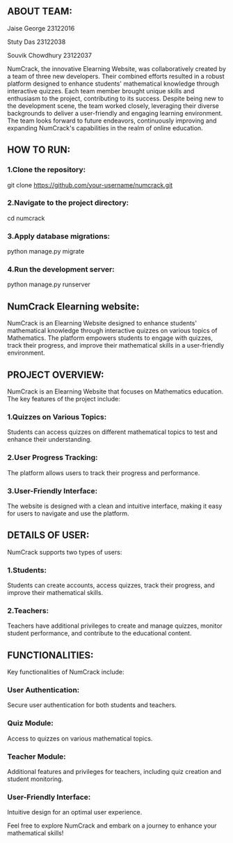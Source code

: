 ## ABOUT TEAM:
Jaise George 23122016

Stuty Das 23122038

Souvik Chowdhury 23122037

NumCrack, the innovative Elearning Website, was collaboratively created by a team of three new developers. Their combined efforts resulted in a robust platform designed to enhance students' mathematical knowledge through interactive quizzes. Each team member brought unique skills and enthusiasm to the project, contributing to its success. Despite being new to the development scene, the team worked closely, leveraging their diverse backgrounds to deliver a user-friendly and engaging learning environment. The team looks forward to future endeavors, continuously improving and expanding NumCrack's capabilities in the realm of online education.


## HOW TO RUN:

### 1.Clone the repository:
git clone https://github.com/your-username/numcrack.git

### 2.Navigate to the project directory:
cd numcrack

### 3.Apply database migrations:
python manage.py migrate

### 4.Run the development server:
python manage.py runserver

## NumCrack Elearning website:

NumCrack is an Elearning Website designed to enhance students' mathematical knowledge through interactive quizzes on various topics of Mathematics. The platform empowers students to engage with quizzes, track their progress, and improve their mathematical skills in a user-friendly environment.

## PROJECT OVERVIEW:

NumCrack is an Elearning Website that focuses on Mathematics education. The key features of the project include:

### 1.Quizzes on Various Topics:
Students can access quizzes on different mathematical topics to test and enhance their understanding.

### 2.User Progress Tracking:
The platform allows users to track their progress and performance.

### 3.User-Friendly Interface: 
The website is designed with a clean and intuitive interface, making it easy for users to navigate and use the platform.


## DETAILS OF USER:

NumCrack supports two types of users:

### 1.Students: 
Students can create accounts, access quizzes, track their progress, and improve their mathematical skills.

### 2.Teachers:
Teachers have additional privileges to create and manage quizzes, monitor student performance, and contribute to the educational content.


## FUNCTIONALITIES:

Key functionalities of NumCrack include:

### User Authentication:
Secure user authentication for both students and teachers.

### Quiz Module: 
Access to quizzes on various mathematical topics.

### Teacher Module: 
Additional features and privileges for teachers, including quiz creation and student monitoring.

### User-Friendly Interface:
Intuitive design for an optimal user experience.

Feel free to explore NumCrack and embark on a journey to enhance your mathematical skills!
